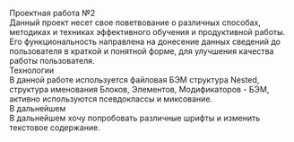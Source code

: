 Проектная работа №2  
Данный проект несет свое поветвование о различных способах, методиках и техниках эффективного обучения и продуктивной работы. Его функциональность направлена на донесение данных сведений до пользователя в краткой и понятной форме, для улучшения качества работы пользователя.  
Технологии  
В данной работе используется файловая БЭМ структура Nested, структура именования Блоков, Элементов, Модификаторов - БЭМ, активно используются псевдоклассы и миксование.  
В дальнейшем  
В дальнейшем хочу попробовать различные шрифты и изменить текстовое содержание.
